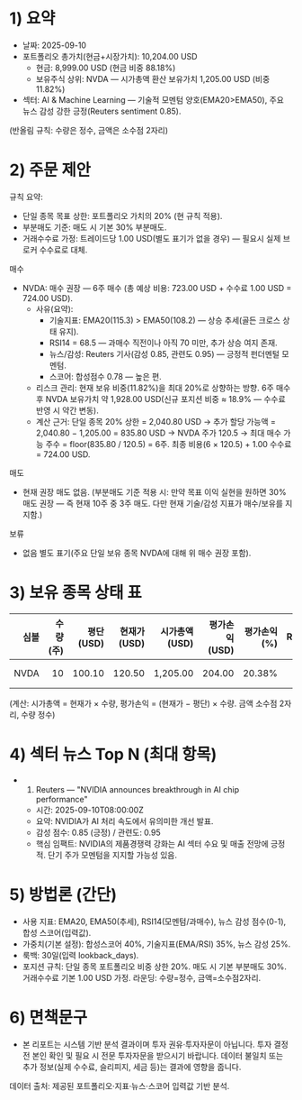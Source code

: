 # 1) 요약
- 날짜: 2025-09-10  
- 포트폴리오 총가치(현금+시장가치): 10,204.00 USD  
  - 현금: 8,999.00 USD (현금 비중 88.18%)  
  - 보유주식 상위: NVDA — 시가총액 환산 보유가치 1,205.00 USD (비중 11.82%)  
- 섹터: AI & Machine Learning — 기술적 모멘텀 양호(EMA20>EMA50), 주요 뉴스 감성 강한 긍정(Reuters sentiment 0.85).

(반올림 규칙: 수량은 정수, 금액은 소수점 2자리)

# 2) 주문 제안
규칙 요약:  
- 단일 종목 목표 상한: 포트폴리오 가치의 20% (현 규칙 적용).  
- 부분매도 기준: 매도 시 기본 30% 부분매도.  
- 거래수수료 가정: 트레이드당 1.00 USD(별도 표기가 없을 경우) — 필요시 실제 브로커 수수료로 대체.

매수
- NVDA: 매수 권장 — 6주 매수 (총 예상 비용: 723.00 USD + 수수료 1.00 USD = 724.00 USD).  
  - 사유(요약):
    - 기술지표: EMA20(115.3) > EMA50(108.2) — 상승 추세(골든 크로스 상태 유지).  
    - RSI14 = 68.5 — 과매수 직전이나 아직 70 미만, 추가 상승 여지 존재.  
    - 뉴스/감성: Reuters 기사(감성 0.85, 관련도 0.95) — 긍정적 펀더멘털 모멘텀.  
    - 스코어: 합성점수 0.78 — 높은 편.  
  - 리스크 관리: 현재 보유 비중(11.82%)을 최대 20%로 상향하는 방향. 6주 매수 후 NVDA 보유가치 약 1,928.00 USD(신규 포지션 비중 ≈ 18.9% — 수수료 반영 시 약간 변동).  
  - 계산 근거: 단일 종목 20% 상한 = 2,040.80 USD → 추가 할당 가능액 = 2,040.80 − 1,205.00 = 835.80 USD → NVDA 주가 120.5 → 최대 매수 가능 주수 = floor(835.80 / 120.5) = 6주. 최종 비용(6 × 120.5) + 1.00 수수료 = 724.00 USD.

매도
- 현재 권장 매도 없음. (부분매도 기준 적용 시: 만약 목표 이익 실현을 원하면 30% 매도 권장 — 즉 현재 10주 중 3주 매도. 다만 현재 기술/감성 지표가 매수/보유를 지지함.)

보류
- 없음 별도 표기(주요 단일 보유 종목 NVDA에 대해 위 매수 권장 포함).

# 3) 보유 종목 상태 표
| 심볼 | 수량(주) | 평단(USD) | 현재가(USD) | 시가총액(USD) | 평가손익(USD) | 평가손익(%) | RSI14 | EMA20>EMA50 |
|---:|---:|---:|---:|---:|---:|---:|---:|---:|
| NVDA | 10 | 100.10 | 120.50 | 1,205.00 | 204.00 | 20.38% | 68.5 | 예 (115.3 > 108.2) |

(계산: 시가총액 = 현재가 × 수량, 평가손익 = (현재가 − 평단) × 수량. 금액 소수점 2자리, 수량 정수)

# 4) 섹터 뉴스 Top N (최대 항목)
- 1) Reuters — "NVIDIA announces breakthrough in AI chip performance"  
  - 시간: 2025-09-10T08:00:00Z  
  - 요약: NVIDIA가 AI 처리 속도에서 유의미한 개선 발표.  
  - 감성 점수: 0.85 (긍정) / 관련도: 0.95  
  - 핵심 임팩트: NVIDIA의 제품경쟁력 강화는 AI 섹터 수요 및 매출 전망에 긍정적. 단기 주가 모멘텀을 지지할 가능성 있음.

# 5) 방법론 (간단)
- 사용 지표: EMA20, EMA50(추세), RSI14(모멘텀/과매수), 뉴스 감성 점수(0-1), 합성 스코어(입력값).  
- 가중치(기본 설정): 합성스코어 40%, 기술지표(EMA/RSI) 35%, 뉴스 감성 25%.  
- 룩백: 30일(입력 lookback_days).  
- 포지션 규칙: 단일 종목 포트폴리오 비중 상한 20%. 매도 시 기본 부분매도 30%. 거래수수료 기본 1.00 USD 가정. 라운딩: 수량=정수, 금액=소수점2자리.

# 6) 면책문구
- 본 리포트는 시스템 기반 분석 결과이며 투자 권유·투자자문이 아닙니다. 투자 결정 전 본인 확인 및 필요 시 전문 투자자문을 받으시기 바랍니다. 데이터 불일치 또는 추가 정보(실제 수수료, 슬리피지, 세금 등)는 결과에 영향을 줍니다.

데이터 출처: 제공된 포트폴리오·지표·뉴스·스코어 입력값 기반 분석.